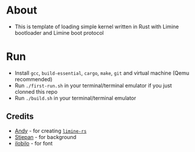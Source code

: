 # About
- This is template of loading simple kernel written in Rust with Limine bootloader and Limine boot protocol

# Run
- Install `gcc`, `build-essential`, `cargo`, `make`, `git` and virtual machine (Qemu recommended)
- Run `./first-run.sh` in your terminal/terminal emulator if you just clonned this repo
- Run `./build.sh` in your terminal/terminal emulator

## Credits
- [Andy](https://github.com/Andy-Python-Programmer) - for creating [`limine-rs`](https://github.com/limine-bootloader/limine-rs)
- [Stjepan](https://github.com/StjepanBM1) - for background
- [ilobilo](https://github.com/ilobilo) - for font
